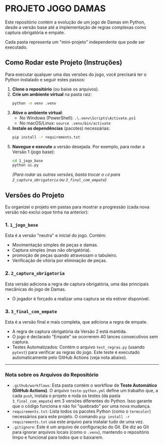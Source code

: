 # PROJETO JOGO DAMAS

Este repositório contém a evolução de um jogo de Damas em Python, desde a versão base até a implementação de regras complexas como captura obrigatória e empate.

Cada pasta representa um "mini-projeto" independente que pode ser executado.

## Como Rodar este Projeto (Instruções)

Para executar qualquer uma das versões do jogo, você precisará ter o Python instalado e seguir estes passos:

1.  **Clone o repositório** (ou baixe os arquivos).
2.  **Crie um ambiente virtual** na pasta raiz:
    ```bash
    python -m venv .venv
    ```
3.  **Ative o ambiente virtual**:
    * No Windows (PowerShell): `.\.venv\Scripts\Activate.ps1`
    * No macOS/Linux: `source .venv/bin/activate`
4.  **Instale as dependências** (pacotes) necessárias:
    ```bash
    pip install -r requirements.txt
    ```
5.  **Navegue e execute** a versão desejada. Por exemplo, para rodar a Versão 1 (jogo base):
    ```bash
    cd 1_jogo_base
    python ui.py
    ```
    *(Para rodar as outras versões, basta trocar o `cd` para `2_captura_obrigatoria` ou `3_final_com_empate`)*

## Versões do Projeto

Eu organizei o projeto em pastas para mostrar a progressão
(cada nova versão não exclui oque tinha na anterior):

### 1. `1_jogo_base`
Esta é a versão "neutra" e inicial do jogo. Contém:
* Movimentação simples de peças e damas.
* Captura simples (mas não obrigatória).
* promoção de peças quando atravessam o tabuleiro.
* Verificação de vitória por eliminação de peças.

### 2. `2_captura_obrigatoria`
Esta versão adiciona a regra de captura obrigatória, uma das principais mecânicas do jogo de Damas.
* O jogador é forçado a realizar uma captura se ela estiver disponível.

### 3. `3_final_com_empate`
Esta é a versão final e mais completa, que adiciona a regra de empate.
* A regra de captura obrigatória da Versão 2 está mantida.
* O jogo é declarado "Empate" se ocorrerem 40 lances consecutivos sem captura.
* Testes Automatizados: Contém o arquivo `test_regras.py` (usando `pytest`) para verificar as regras do jogo. Este teste é executado automaticamente pelo GitHub Actions (veja nota abaixo).

---
### Nota sobre os Arquivos do Repositório

* `.github/workflows`: Esta pasta contém o workflow de **Teste Automático (GitHub Actions)**. O arquivo `teste-python.yml` define um trabalho que, a cada `push`, instala o projeto e roda os testes (da pasta `3_final_com_empate`) em 3 versões diferentes do Python. Isso garante que o código funciona e não foi "quebrado" por uma nova mudança.
* `requirements.txt`: Lista todos os pacotes Python (como o `termcolor`) necessários para este projeto. O comando `pip install -r requirements.txt` usa este arquivo para instalar tudo de uma vez.
* `.gitignore`: Este é um arquivo de configuração do Git. Ele diz ao Git para ignorar arquivos locais (como o `.venv`), mantendo o repositório limpo e funcional para todos que o baixarem.